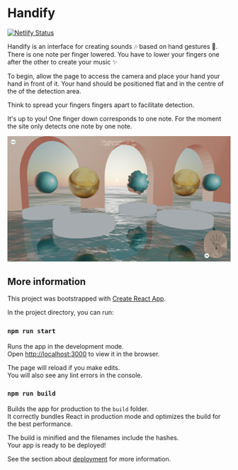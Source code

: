 # Handify

[![Netlify Status](https://api.netlify.com/api/v1/badges/cbdcba61-b225-49d9-bcd6-57ae28bef3ce/deploy-status)](https://app.netlify.com/sites/handify/deploys)

Handify is an interface for creating sounds 🎶 based on hand gestures 👋. There is one note per finger lowered. You have to lower your fingers one after the other to create your music ✨

To begin, allow the page to access the camera and place your hand your hand in front of it. Your hand should be positioned flat and in the centre of the of the detection area.

Think to spread your fingers fingers apart to facilitate detection.

It's up to you! One finger down corresponds to one note. For the moment the site only detects one note by one note.

![screenshot](screenshot.png)

## More information

This project was bootstrapped with [Create React App](https://github.com/facebook/create-react-app).

In the project directory, you can run:

### `npm run start`

Runs the app in the development mode.\
Open [http://localhost:3000](http://localhost:3000) to view it in the browser.

The page will reload if you make edits.\
You will also see any lint errors in the console.

### `npm run build`

Builds the app for production to the `build` folder.\
It correctly bundles React in production mode and optimizes the build for the best performance.

The build is minified and the filenames include the hashes.\
Your app is ready to be deployed!

See the section about [deployment](https://facebook.github.io/create-react-app/docs/deployment) for more information.
